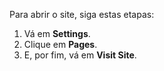 Para abrir o site, siga estas etapas:

1. Vá em **Settings**.
2. Clique em **Pages**.
3. E, por fim, vá em **Visit Site**.
